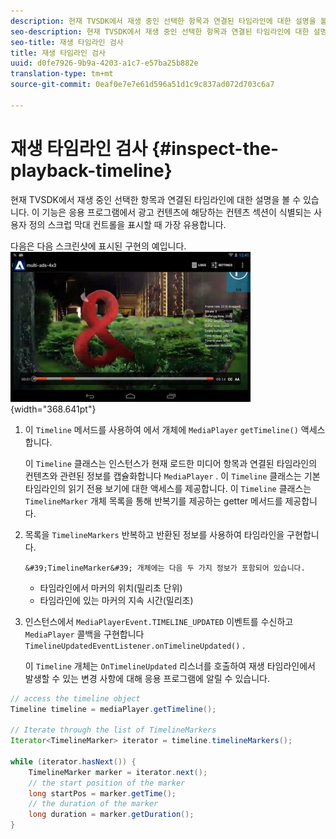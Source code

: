 ```yaml
---
description: 현재 TVSDK에서 재생 중인 선택한 항목과 연결된 타임라인에 대한 설명을 볼 수 있습니다. 이 기능은 응용 프로그램에서 광고 컨텐츠에 해당하는 컨텐츠 섹션이 식별되는 사용자 정의 스크럽 막대 컨트롤을 표시할 때 가장 유용합니다.
seo-description: 현재 TVSDK에서 재생 중인 선택한 항목과 연결된 타임라인에 대한 설명을 볼 수 있습니다. 이 기능은 응용 프로그램에서 광고 컨텐츠에 해당하는 컨텐츠 섹션이 식별되는 사용자 정의 스크럽 막대 컨트롤을 표시할 때 가장 유용합니다.
seo-title: 재생 타임라인 검사
title: 재생 타임라인 검사
uuid: d0fe7926-9b9a-4203-a1c7-e57ba25b882e
translation-type: tm+mt
source-git-commit: 0eaf0e7e7e61d596a51d1c9c837ad072d703c6a7

---
```



# 재생 타임라인 검사 {#inspect-the-playback-timeline}

현재 TVSDK에서 재생 중인 선택한 항목과 연결된 타임라인에 대한 설명을 볼 수 있습니다. 이 기능은 응용 프로그램에서 광고 컨텐츠에 해당하는 컨텐츠 섹션이 식별되는 사용자 정의 스크럽 막대 컨트롤을 표시할 때 가장 유용합니다.

다음은 다음 스크린샷에 표시된 구현의 예입니다.  ![](assets/inspect-playback.jpg){width=&quot;368.641pt&quot;}

1. 이 `Timeline` 메서드를 사용하여 에서 개체에 `MediaPlayer` `getTimeline()` 액세스합니다.

   이 `Timeline` 클래스는 인스턴스가 현재 로드한 미디어 항목과 연결된 타임라인의 컨텐츠와 관련된 정보를 캡슐화합니다 `MediaPlayer` . 이 `Timeline` 클래스는 기본 타임라인의 읽기 전용 보기에 대한 액세스를 제공합니다. 이 `Timeline` 클래스는 `TimelineMarker` 개체 목록을 통해 반복기를 제공하는 getter 메서드를 제공합니다.

1. 목록을 `TimelineMarkers` 반복하고 반환된 정보를 사용하여 타임라인을 구현합니다.

       &#39;TimelineMarker&#39; 개체에는 다음 두 가지 정보가 포함되어 있습니다.
   
   * 타임라인에서 마커의 위치(밀리초 단위)
   * 타임라인에 있는 마커의 지속 시간(밀리초)

1. 인스턴스에서 `MediaPlayerEvent.TIMELINE_UPDATED` 이벤트를 수신하고 `MediaPlayer` 콜백을 구현합니다 `TimelineUpdatedEventListener.onTimelineUpdated()` .

   이 `Timeline` 개체는 `OnTimelineUpdated` 리스너를 호출하여 재생 타임라인에서 발생할 수 있는 변경 사항에 대해 응용 프로그램에 알릴 수 있습니다.

```java
// access the timeline object 
Timeline timeline = mediaPlayer.getTimeline(); 
 
// Iterate through the list of TimelineMarkers 
Iterator<TimelineMarker> iterator = timeline.timelineMarkers(); 
 
while (iterator.hasNext()) { 
    TimelineMarker marker = iterator.next(); 
    // the start position of the marker 
    long startPos = marker.getTime(); 
    // the duration of the marker 
    long duration = marker.getDuration(); 
}
```
